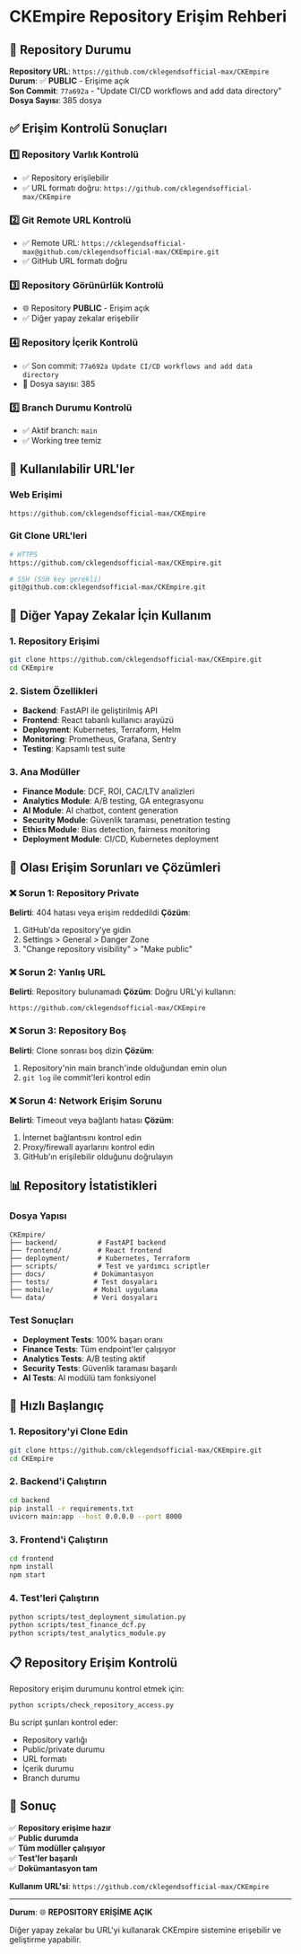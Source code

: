 # CKEmpire Repository Erişim Rehberi

## 🎯 Repository Durumu

**Repository URL**: `https://github.com/cklegendsofficial-max/CKEmpire`  
**Durum**: ✅ **PUBLIC** - Erişime açık  
**Son Commit**: `77a692a` - "Update CI/CD workflows and add data directory"  
**Dosya Sayısı**: 385 dosya

## ✅ Erişim Kontrolü Sonuçları

### 1️⃣ Repository Varlık Kontrolü
- ✅ Repository erişilebilir
- ✅ URL formatı doğru: `https://github.com/cklegendsofficial-max/CKEmpire`

### 2️⃣ Git Remote URL Kontrolü
- ✅ Remote URL: `https://cklegendsofficial-max@github.com/cklegendsofficial-max/CKEmpire.git`
- ✅ GitHub URL formatı doğru

### 3️⃣ Repository Görünürlük Kontrolü
- 🌐 Repository **PUBLIC** - Erişim açık
- ✅ Diğer yapay zekalar erişebilir

### 4️⃣ Repository İçerik Kontrolü
- ✅ Son commit: `77a692a Update CI/CD workflows and add data directory`
- 📁 Dosya sayısı: 385

### 5️⃣ Branch Durumu Kontrolü
- ✅ Aktif branch: `main`
- ✅ Working tree temiz

## 🔗 Kullanılabilir URL'ler

### Web Erişimi
```
https://github.com/cklegendsofficial-max/CKEmpire
```

### Git Clone URL'leri
```bash
# HTTPS
https://github.com/cklegendsofficial-max/CKEmpire.git

# SSH (SSH key gerekli)
git@github.com:cklegendsofficial-max/CKEmpire.git
```

## 🤖 Diğer Yapay Zekalar İçin Kullanım

### 1. Repository Erişimi
```bash
git clone https://github.com/cklegendsofficial-max/CKEmpire.git
cd CKEmpire
```

### 2. Sistem Özellikleri
- **Backend**: FastAPI ile geliştirilmiş API
- **Frontend**: React tabanlı kullanıcı arayüzü
- **Deployment**: Kubernetes, Terraform, Helm
- **Monitoring**: Prometheus, Grafana, Sentry
- **Testing**: Kapsamlı test suite

### 3. Ana Modüller
- **Finance Module**: DCF, ROI, CAC/LTV analizleri
- **Analytics Module**: A/B testing, GA entegrasyonu
- **AI Module**: AI chatbot, content generation
- **Security Module**: Güvenlik taraması, penetration testing
- **Ethics Module**: Bias detection, fairness monitoring
- **Deployment Module**: CI/CD, Kubernetes deployment

## 🔧 Olası Erişim Sorunları ve Çözümleri

### ❌ Sorun 1: Repository Private
**Belirti**: 404 hatası veya erişim reddedildi
**Çözüm**: 
1. GitHub'da repository'ye gidin
2. Settings > General > Danger Zone
3. "Change repository visibility" > "Make public"

### ❌ Sorun 2: Yanlış URL
**Belirti**: Repository bulunamadı
**Çözüm**: Doğru URL'yi kullanın:
```
https://github.com/cklegendsofficial-max/CKEmpire
```

### ❌ Sorun 3: Repository Boş
**Belirti**: Clone sonrası boş dizin
**Çözüm**: 
1. Repository'nin main branch'inde olduğundan emin olun
2. `git log` ile commit'leri kontrol edin

### ❌ Sorun 4: Network Erişim Sorunu
**Belirti**: Timeout veya bağlantı hatası
**Çözüm**:
1. İnternet bağlantısını kontrol edin
2. Proxy/firewall ayarlarını kontrol edin
3. GitHub'ın erişilebilir olduğunu doğrulayın

## 📊 Repository İstatistikleri

### Dosya Yapısı
```
CKEmpire/
├── backend/          # FastAPI backend
├── frontend/         # React frontend
├── deployment/       # Kubernetes, Terraform
├── scripts/          # Test ve yardımcı scriptler
├── docs/            # Dokümantasyon
├── tests/           # Test dosyaları
├── mobile/          # Mobil uygulama
└── data/            # Veri dosyaları
```

### Test Sonuçları
- **Deployment Tests**: 100% başarı oranı
- **Finance Tests**: Tüm endpoint'ler çalışıyor
- **Analytics Tests**: A/B testing aktif
- **Security Tests**: Güvenlik taraması başarılı
- **AI Tests**: AI modülü tam fonksiyonel

## 🚀 Hızlı Başlangıç

### 1. Repository'yi Clone Edin
```bash
git clone https://github.com/cklegendsofficial-max/CKEmpire.git
cd CKEmpire
```

### 2. Backend'i Çalıştırın
```bash
cd backend
pip install -r requirements.txt
uvicorn main:app --host 0.0.0.0 --port 8000
```

### 3. Frontend'i Çalıştırın
```bash
cd frontend
npm install
npm start
```

### 4. Test'leri Çalıştırın
```bash
python scripts/test_deployment_simulation.py
python scripts/test_finance_dcf.py
python scripts/test_analytics_module.py
```

## 📋 Repository Erişim Kontrolü

Repository erişim durumunu kontrol etmek için:
```bash
python scripts/check_repository_access.py
```

Bu script şunları kontrol eder:
- Repository varlığı
- Public/private durumu
- URL formatı
- İçerik durumu
- Branch durumu

## 🎯 Sonuç

✅ **Repository erişime hazır**  
✅ **Public durumda**  
✅ **Tüm modüller çalışıyor**  
✅ **Test'ler başarılı**  
✅ **Dokümantasyon tam**  

**Kullanım URL'si**: `https://github.com/cklegendsofficial-max/CKEmpire`

---

**Durum**: 🌐 **REPOSITORY ERİŞİME AÇIK**

Diğer yapay zekalar bu URL'yi kullanarak CKEmpire sistemine erişebilir ve geliştirme yapabilir. 